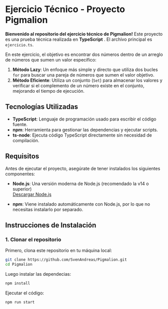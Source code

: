# Ejercicio Técnico - Proyecto Pigmalion

**Bienvenido al repositorio del ejercicio técnico de Pigmalion!** Este proyecto es una prueba técnica realizada en **TypeScript** . El archivo principal es `ejercicio.ts`.

En este ejercicio, el objetivo es encontrar dos números dentro de un arreglo de números que sumen un valor específico:

1. **Método Lazy**: Un enfoque más simple y directo que utiliza dos bucles `for` para buscar una pareja de números que sumen el valor objetivo.
2. **Método Eficiente**: Utiliza un conjunto (`Set`) para almacenar los valores y verificar si el complemento de un número existe en el conjunto, mejorando el tiempo de ejecución.


## Tecnologías Utilizadas

- **TypeScript**: Lenguaje de programación usado para escribir el código fuente.
- **npm**: Herramienta para gestionar las dependencias y ejecutar scripts.
- **ts-node**: Ejecuta código TypeScript directamente sin necesidad de compilación.

## Requisitos

Antes de ejecutar el proyecto, asegúrate de tener instalados los siguientes componentes:

- **Node.js**: Una versión moderna de Node.js (recomendado la v14 o superior)  
  [Descargar Node.js](https://nodejs.org/)

- **npm**: Viene instalado automáticamente con Node.js, por lo que no necesitas instalarlo por separado.

## Instrucciones de Instalación

### 1. Clonar el repositorio

Primero, clona este repositorio en tu máquina local:

```bash
git clone https://github.com/SvenAndreas/Pigmalion.git
cd Pigmalion
```
Luego instalar las dependecias:
```bash
npm install
```
Ejecutar el código:
```bash
npm run start
```
